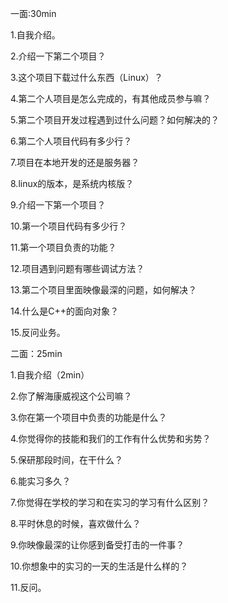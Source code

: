 一面:30min

1.自我介绍。

2.介绍一下第二个项目？

3.这个项目下载过什么东西（Linux）？

4.第二个人项目是怎么完成的，有其他成员参与嘛？

5.第二个项目开发过程遇到过什么问题？如何解决的？

6.第二个人项目代码有多少行？

7.项目在本地开发的还是服务器？

8.linux的版本，是系统内核版？

9.介绍一下第一个项目？

10.第一个项目代码有多少行？

11.第一个项目负责的功能？

12.项目遇到问题有哪些调试方法？

13.第二个项目里面映像最深的问题，如何解决？

14.什么是C++的面向对象？

15.反问业务。

二面：25min

1.自我介绍（2min）

2.你了解海康威视这个公司嘛？

3.你在第一个项目中负责的功能是什么？

4.你觉得你的技能和我们的工作有什么优势和劣势？

5.保研那段时间，在干什么？

6.能实习多久？

7.你觉得在学校的学习和在实习的学习有什么区别？

8.平时休息的时候，喜欢做什么？

9.你映像最深的让你感到备受打击的一件事？

10.你想象中的实习的一天的生活是什么样的？

11.反问。